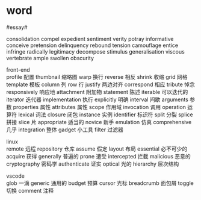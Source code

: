 # word

#essay#

consolidation
compel
expedient
sentiment
verity
potray
informative
conceive
pretension
delinquency
rebound
tension
camouflage
entice
infringe
radically
legitimacy
decompose
stimulus
generalisation
viscous
vertebrate
ample
swollen
obscurity

front-end    
profile    配置
thumbnail    缩略图
warp     换行
reverse    相反
shrink    收缩
grid    网格
template    模板
column    列
row    行
justify    两边对齐
correspond    相应
tribute    悼念
responsively    响应地
attachment    附加物
statement    陈述
iterable    可以迭代的
iterator    迭代器
implementation    执行
explicitly    明确
interval    间歇
arguments    参数
properties    属性
attributes    属性
scope    作用域
invocation    调用
operation    运算符
lexical    词法
closure    闭包
instance    实例
identifier    标识符
split    分裂
splice    拼接
slice    片
appropriate    适当的
novice    新手
emulation    仿真
comprehensive    几乎
integration    整体
gadget    小工具
filter    过滤器

linux    
remote    远程
repository    仓库
assume    假定
layout    布局
essential    必不可少的
acquire    获得
generally    普遍的
prone    遭受
intercepted    拦截
malicious    恶意的
cryptography    密码学
authenticate    证实
optical    光的
hierarchy    层次结构

vscode    
glob    一滴
generic    通用的
budget    预算
cursor    光标
breadcrumb    面包屑
toggle    切换
comment    注释
